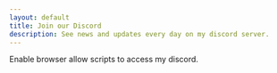 ```yaml
---
layout: default
title: Join our Discord
description: See news and updates every day on my discord server.
---
```


<noscript>
	Enable browser allow scripts to access my discord.
</noscript>
<script>
	window.location = "{{ site.discord }}";
</script>
